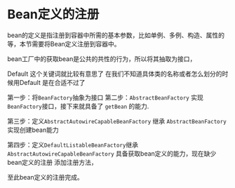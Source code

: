 # Bean定义的注册
bean的定义是指注册到容器中所需的基本参数，比如单例、多例、构造、属性的等，本节需要将Bean定义注册到容器中。

bean工厂中的获取bean是公共的共性的行为，所以将其抽取为接口，


Default 这个关键词就比较有意思了 在我们不知道具体类的名称或者怎么划分的时候用Default 是在合适不过了

第一步：将`BeanFactory`抽象为接口
第二步：`AbstractBeanFactory` 实现 `BeanFactory`接口，接下来就具备了 `getBean` 的能力.

第三步：定义`AbstractAutowireCapableBeanFactory` 继承 `AbstractBeanFactory` 实现创建bean能力

第四步：定义`DefaultListableBeanFactory`继承`AbstractAutowireCapableBeanFactory` 具备获取bean定义的能力，现在缺少bean定义的注册
添加注册方法，


至此bean定义的注册完成。

